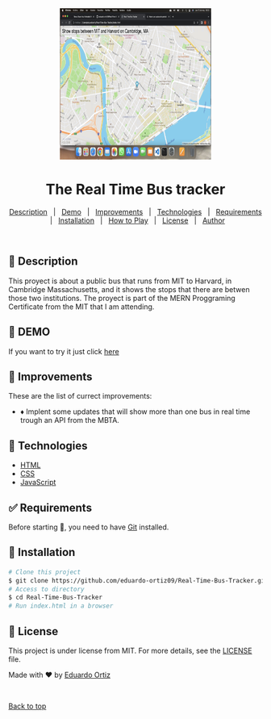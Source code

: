 <div align="center" id="top">
  <img src="Screenshot.png"  width="300" height="300">   
</div>

# <h1 align="center">The Real Time Bus tracker</h1>

<p align="center">
  <a href="#dart-description">Description</a> &#xa0; | &#xa0; 
  <a href="#dart-demo">Demo</a> &#xa0; | &#xa0;
  <a href="#memo-improvements">Improvements</a> &#xa0; | &#xa0;
  <a href="#art-technologies">Technologies</a> &#xa0; | &#xa0;
  <a href="#white_check_mark-requirements">Requirements</a> &#xa0; | &#xa0;
  <a href="#toolbox-installation">Installation</a> &#xa0; | &#xa0;
  <a href="#joystickhow-to-play">How to Play</a> &#xa0; | &#xa0;
  <a href="#briefcase-license">License</a> &#xa0; | &#xa0;
  <a href="https://github.com/arturomsoberanes" target="_blank">Author</a>
</p>

<br>


## :dart: Description ##

This proyect is about a public bus that runs from MIT to Harvard, in Cambridge Massachusetts, and it shows the stops that there are betwen those two institutions. The proyect is part of the MERN Proggraming Certificate from the MIT that I am attending. 

## :dart: DEMO ##

If you want to try it just click [here](https://eduardo-ortiz09.github.io/Real-Time-Bus-Tracker)

## :memo: Improvements ##

These are the list of currect improvements:

- :diamonds: Implent some updates that will show more than one bus in real time trough an API from the MBTA.	

## :art: Technologies ##

- [HTML](https://www.w3schools.com/html/)
- [CSS](https://www.w3schools.com/css/)
- [JavaScript](https://www.w3schools.com/js/)

## :white_check_mark: Requirements ##

Before starting :checkered_flag:, you need to have [Git](https://git-scm.com) installed.

## :toolbox: Installation ##

```bash
# Clone this project
$ git clone https://github.com/eduardo-ortiz09/Real-Time-Bus-Tracker.git
# Access to directory
$ cd Real-Time-Bus-Tracker
# Run index.html in a browser
```


## :briefcase:	 License ##

This project is under license from MIT. For more details, see the [LICENSE](LICENSE) file.


Made with :heart: by <a href="https://github.com/eduardo-ortiz09" target="_blank">Eduardo Ortiz</a>

&#xa0;

<a href="#top">Back to top</a>
